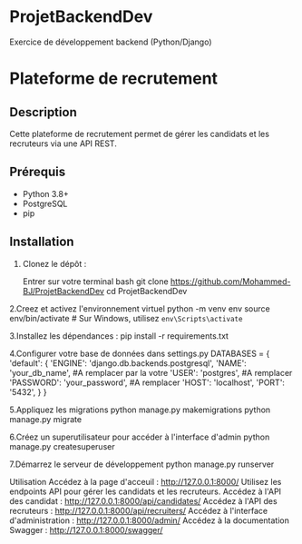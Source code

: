 # ProjetBackendDev
Exercice de développement backend (Python/Django)
# Plateforme de recrutement

## Description

Cette plateforme de recrutement permet de gérer les candidats et les recruteurs via une API REST.

## Prérequis

- Python 3.8+
- PostgreSQL
- pip

## Installation

1. Clonez le dépôt :

   Entrer sur votre terminal bash
   git clone https://github.com/Mohammed-BJ/ProjetBackendDev
   cd ProjetBackendDev

2.Creez et activez l'environnement virtuel
  python -m venv env
  source env/bin/activate  # Sur Windows, utilisez `env\Scripts\activate`

3.Installez les dépendances :
  pip install -r requirements.txt

4.Configurer votre base de données dans settings.py
  DATABASES = {
    'default': {
        'ENGINE': 'django.db.backends.postgresql',
        'NAME': 'your_db_name', #A remplacer par la votre
        'USER': 'postgres',  #A remplacer
        'PASSWORD': 'your_password', #A remplacer
        'HOST': 'localhost',
        'PORT': '5432',
    }
  }

5.Appliquez les migrations 
  python manage.py makemigrations
  python manage.py migrate

6.Créez un superutilisateur pour accéder à l'interface d'admin
  python manage.py createsuperuser

7.Démarrez le serveur de développement
  python manage.py runserver

Utilisation
Accédez à la page d'acceuil : http://127.0.0.1:8000/
Utilisez les endpoints API pour gérer les candidats et les recruteurs.
Accédez à l'API des candidat : http://127.0.0.1:8000/api/candidates/
Accédez à l'API des recruteurs : http://127.0.0.1:8000/api/recruiters/
Accédez à l'interface d'administration : http://127.0.0.1:8000/admin/
Accédez à la documentation Swagger : http://127.0.0.1:8000/swagger/

